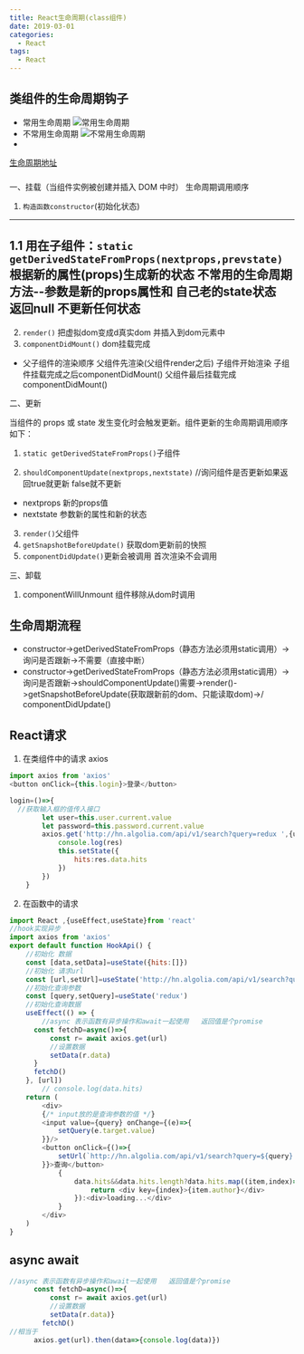```yaml
---
title: React生命周期(class组件)
date: 2019-03-01
categories:
  - React
tags:
  - React
---
```

## 类组件的生命周期钩子
- 常用生命周期
![常用生命周期](https://s1.ax1x.com/2020/10/02/0QDVxK.md.png)
- 不常用生命周期
![不常用生命周期](https://s1.ax1x.com/2020/10/02/0lZS6U.md.png)
-
[生命周期地址](https://projects.wojtekmaj.pl/react-lifecycle-methods-diagram/)
### 
一、挂载（当组件实例被创建并插入 DOM 中时）  生命周期调用顺序 
1. ```构造函数constructor```(初始化状态)
--- 
1.1 用在子组件：```static getDerivedStateFromProps(nextprops,prevstate)``` 根据新的属性(props)生成新的状态
不常用的生命周期方法--参数是新的props属性和 自己老的state状态  
返回null 不更新任何状态
---
2. ```render()``` 把虚拟dom变成d真实dom 并插入到dom元素中
3. ```componentDidMount()``` dom挂载完成
- 父子组件的渲染顺序 父组件先渲染(父组件render之后) 子组件开始渲染  子组件挂载完成之后componentDidMount() 父组件最后挂载完成componentDidMount()


二、更新

当组件的 props 或 state 发生变化时会触发更新。组件更新的生命周期调用顺序如下：
1. ```static getDerivedStateFromProps()```子组件

2. ```shouldComponentUpdate(nextprops,nextstate)``` //询问组件是否更新如果返回true就更新 false就不更新
-  nextprops 新的props值
-  nextstate  参数新的属性和新的状态

3. ```render()```父组件
4. ```getSnapshotBeforeUpdate()``` 获取dom更新前的快照
5. ```componentDidUpdate()```更新会被调用 首次渲染不会调用

三、卸载
1. componentWillUnmount 组件移除从dom时调用

## 生命周期流程
- constructor->getDerivedStateFromProps（静态方法必须用static调用）->询问是否跟新->不需要（直接中断）
- constructor->getDerivedStateFromProps（静态方法必须用static调用）->询问是否跟新->shouldComponentUpdate()需要->render()->getSnapshotBeforeUpdate(获取跟新前的dom、只能读取dom)->/ componentDidUpdate()


## React请求
1. 在类组件中的请求 axios
```js
import axios from 'axios'
<button onClick={this.login}>登录</button>

login=()=>{
  //获取输入框的值传入接口
        let user=this.user.current.value
        let password=this.password.current.value
        axios.get('http://hn.algolia.com/api/v1/search?query=redux ',{user,password}).then((res)=>{
            console.log(res)
            this.setState({
                hits:res.data.hits
            })
        })
    }
```
2. 在函数中的请求
```js
import React ,{useEffect,useState}from 'react'
//hook实现异步
import axios from 'axios'
export default function HookApi() {
    //初始化 数据
    const [data,setData]=useState({hits:[]})
    //初始化 请求url
    const [url,setUrl]=useState('http://hn.algolia.com/api/v1/search?query=redux ')
    //初始化查询参数
    const [query,setQuery]=useState('redux')
    //初始化查询数据
    useEffect(() => {
        //async 表示函数有异步操作和await一起使用   返回值是个promise
      const fetchD=async()=>{
          const r= await axios.get(url)
          //设置数据
          setData(r.data)
      }
      fetchD()
    }, [url])
        // console.log(data.hits)
    return (
        <div>
        {/* input放的是查询参数的值 */}
        <input value={query} onChange={(e)=>{
            setQuery(e.target.value)
        }}/>
        <button onClick={()=>{
            setUrl(`http://hn.algolia.com/api/v1/search?query=${query} `)
        }}>查询</button>
            {
                data.hits&&data.hits.length?data.hits.map((item,index)=>{
                    return <div key={index}>{item.author}</div>
                }):<div>loading...</div>
            }
        </div>
    )
}
```

## async await

```js
//async 表示函数有异步操作和await一起使用   返回值是个promise
      const fetchD=async()=>{
          const r= await axios.get(url)
          //设置数据
          setData(r.data)}
        fetchD()
//相当于 
      axios.get(url).then(data=>{console.log(data)})
```